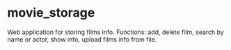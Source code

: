 # movie_storage
Web application for storing films info. Functions: add, delete film, search by name or actor, show info, upload films info from file.
